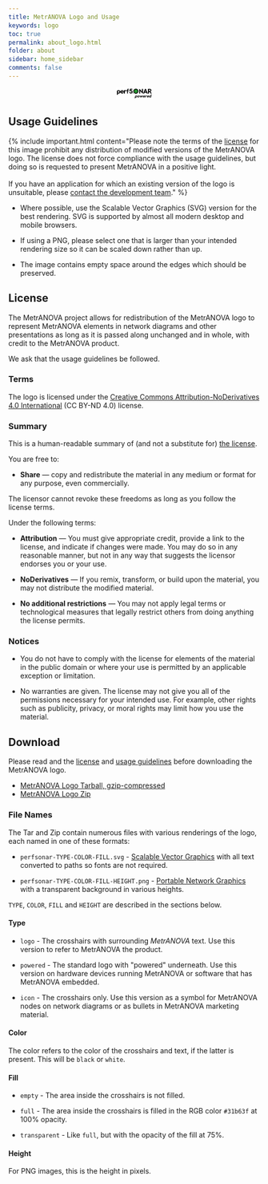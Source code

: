 ```yaml
---
title: MetrANOVA Logo and Usage
keywords: logo
toc: true
permalink: about_logo.html
folder: about
sidebar: home_sidebar
comments: false
---
```


<p align="center"><img src="images/logos/perfsonar/perfsonar-powered-black-full.svg" height="24pt" /></p>

## Usage Guidelines

{% include important.html content="Please note the terms of the [license](#license) for this image prohibit any distribution of modified versions of the MetrANOVA logo.   The license does not force compliance with the usage guidelines, but doing so is requested to present MetrANOVA in a positive light.<br/><br/>If you have an application for which an existing version of the logo is unsuitable, please [contact the development team](about_contact.html)." %}

 * Where possible, use the Scalable Vector Graphics (SVG) version for
   the best rendering.  SVG is supported by almost all modern desktop
   and mobile browsers.

 * If using a PNG, please select one that is larger than your intended
   rendering size so it can be scaled down rather than up.

 * The image contains empty space around the edges which should be
   preserved.


##  License

The MetrANOVA project allows for redistribution of the MetrANOVA logo
to represent MetrANOVA elements in network diagrams and other
presentations as long as it is passed along unchanged and in whole,
with credit to the MetrANOVA product.

We ask that the usage guidelines be followed.

### Terms

The logo is licensed under the [Creative Commons
Attribution-NoDerivatives 4.0
International](https://creativecommons.org/licenses/by-nd/4.0/) (CC
BY-ND 4.0) license.

### Summary

This is a human-readable summary of (and not a substitute for) [the
license](https://creativecommons.org/licenses/by-nd/4.0/legalcode).

You are free to:

 * **Share** — copy and redistribute the material in any medium or
    format for any purpose, even commercially.

The licensor cannot revoke these freedoms as long as you follow the license terms.

Under the following terms:

 * **Attribution** — You must give appropriate credit, provide a link
     to the license, and indicate if changes were made. You may do so
     in any reasonable manner, but not in any way that suggests the
     licensor endorses you or your use.

 * **NoDerivatives** — If you remix, transform, or build upon the
     material, you may not distribute the modified material.

 * **No additional restrictions** — You may not apply legal terms or
     technological measures that legally restrict others from doing
     anything the license permits.

### Notices

 * You do not have to comply with the license for elements of the
   material in the public domain or where your use is permitted by an
   applicable exception or limitation.

 * No warranties are given. The license may not give you all of the
   permissions necessary for your intended use. For example, other
   rights such as publicity, privacy, or moral rights may limit how
   you use the material.


## Download

Please read and the [license](#license) and [usage
guidelines](#usage-guidelines) before downloading the MetrANOVA logo.

 * [MetrANOVA Logo Tarball, gzip-compressed](files/perfsonar-logo.tar.gz)
 * [MetrANOVA Logo Zip](files/perfsonar-logo.zip)


### File Names

The Tar and Zip contain numerous files with various renderings of the
logo, each named in one of these formats:

 * `perfsonar-TYPE-COLOR-FILL.svg` - [Scalable Vector
   Graphics](https://www.w3.org/TR/SVG2) with all text converted to
   paths so fonts are not required.

 * `perfsonar-TYPE-COLOR-FILL-HEIGHT.png` - [Portable Network
   Graphics](http://www.libpng.org/pub/png) with a transparent
   background in various heights.

`TYPE`, `COLOR`, `FILL` and `HEIGHT` are described in the sections
below.


#### Type

 * `logo` - The crosshairs with surrounding _MetrANOVA_ text.  Use
   this version to refer to MetrANOVA the product.

 * `powered` - The standard logo with "powered" underneath.  Use this
   version on hardware devices running MetrANOVA or software that has
   MetrANOVA embedded.

 * `icon` - The crosshairs only.  Use this version as a symbol for
   MetrANOVA nodes on network diagrams or as bullets in MetrANOVA
   marketing material.

#### Color

The color refers to the color of the crosshairs and text, if the
latter is present.  This will be `black` or `white`.


#### Fill

 * `empty` - The area inside the crosshairs is not filled.

 * `full` - The area inside the crosshairs is filled in the RGB color
   `#31b63f` at 100% opacity.

 * `transparent` - Like `full`, but with the opacity of the fill at
   75%.


#### Height

For PNG images, this is the height in pixels.


